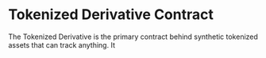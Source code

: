 # Tokenized Derivative Contract

The Tokenized Derivative is the primary contract behind synthetic tokenized assets that can track anything. It 

